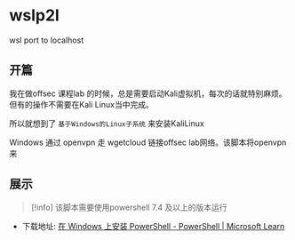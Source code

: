 # wslp2l
wsl port to localhost

## 开篇

我在做offsec 课程lab 的时候，总是需要启动Kali虚拟机，每次的话就特别麻烦。但有的操作不需要在Kali Linux当中完成。

所以就想到了 `基于Windows的Linux子系统` 来安装KaliLinux

Windows 通过 openvpn 走 wgetcloud 链接offsec lab网络。该脚本将openvpn来 


## 展示
>[!info]
>该脚本需要使用powershell 7.4 及以上的版本运行

- 下载地址: [在 Windows 上安装 PowerShell - PowerShell | Microsoft Learn](https://learn.microsoft.com/zh-cn/powershell/scripting/install/installing-powershell-on-windows?view=powershell-7.4)
